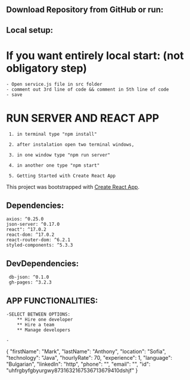 ## Download Repository from GitHub or run:

## Local setup:

# If you want entirely local start: (not obligatory step)

    - Open service.js file in src folder
    - comment out 3rd line of code && comment in 5th line of code
    - save

# RUN SERVER AND REACT APP

     1. in terminal type "npm install"

     2. after instalation open two terminal windows,

     3. in one window type "npm run server"

     4. in another one type "npm start"

     5. Getting Started with Create React App

This project was bootstrapped with [Create React App](https://github.com/facebook/create-react-app).

## Dependencies:

    axios: ^0.25.0
    json-server: ^0.17.0
    react": ^17.0.2
    react-dom: ^17.0.2
    react-router-dom: ^6.2.1
    styled-components: ^5.3.3

## DevDependencies:

     db-json: ^0.1.0
     gh-pages: ^3.2.3

## APP FUNCTIONALITIES:

    -SELECT BETWEEN OPTIONS:
        ** Hire one developer
        ** Hire a team
        ** Manage developers

    -

{
"firstName": "Mark",
"lastName": "Anthony",
"location": "Sofia",
"technology": "Java",
"hourlyRate": 70,
"experience": 1,
"language": "Bulgarian",
"linkedIn": "http",
"phone": "",
"email": "",
"id": "uhfrgbyfgbyurgwy8731632167536713679410dshjf"
}
